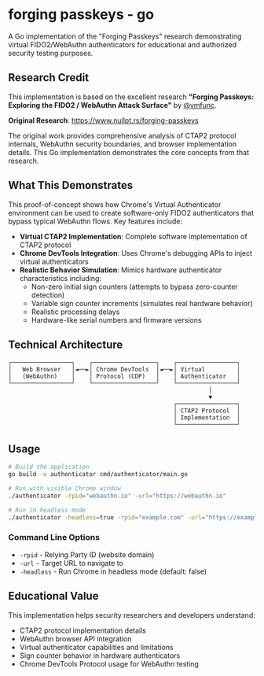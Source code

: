 # forging passkeys - go

A Go implementation of the "Forging Passkeys" research demonstrating virtual FIDO2/WebAuthn authenticators for educational and authorized security testing purposes.

## Research Credit

This implementation is based on the excellent research **"Forging Passkeys: Exploring the FIDO2 / WebAuthn Attack Surface"** by [@vmfunc](https://twitter.com/vmfunc).

**Original Research**: https://www.nullpt.rs/forging-passkeys

The original work provides comprehensive analysis of CTAP2 protocol internals, WebAuthn security boundaries, and browser implementation details. This Go implementation demonstrates the core concepts from that research.

## What This Demonstrates

This proof-of-concept shows how Chrome's Virtual Authenticator environment can be used to create software-only FIDO2 authenticators that bypass typical WebAuthn flows. Key features include:

- **Virtual CTAP2 Implementation**: Complete software implementation of CTAP2 protocol
- **Chrome DevTools Integration**: Uses Chrome's debugging APIs to inject virtual authenticators  
- **Realistic Behavior Simulation**: Mimics hardware authenticator characteristics including:
  - Non-zero initial sign counters (attempts to bypass zero-counter detection)
  - Variable sign counter increments (simulates real hardware behavior)
  - Realistic processing delays
  - Hardware-like serial numbers and firmware versions

## Technical Architecture

```
┌─────────────────┐    ┌──────────────────┐    ┌─────────────────┐
│   Web Browser   │◄──►│ Chrome DevTools  │◄──►│ Virtual         │
│   (WebAuthn)    │    │ Protocol (CDP)   │    │ Authenticator   │
└─────────────────┘    └──────────────────┘    └─────────────────┘
                                                         │
                                                         ▼
                                               ┌─────────────────┐
                                               │ CTAP2 Protocol  │
                                               │ Implementation  │
                                               └─────────────────┘
```

## Usage

```bash
# Build the application
go build -o authenticator cmd/authenticator/main.go

# Run with visible Chrome window
./authenticator -rpid="webauthn.io" -url="https://webauthn.io"

# Run in headless mode
./authenticator -headless=true -rpid="example.com" -url="https://example.com"
```

### Command Line Options

- `-rpid` - Relying Party ID (website domain)
- `-url` - Target URL to navigate to  
- `-headless` - Run Chrome in headless mode (default: false)

## Educational Value

This implementation helps security researchers and developers understand:

- CTAP2 protocol implementation details
- WebAuthn browser API integration
- Virtual authenticator capabilities and limitations
- Sign counter behavior in hardware authenticators
- Chrome DevTools Protocol usage for WebAuthn testing
 